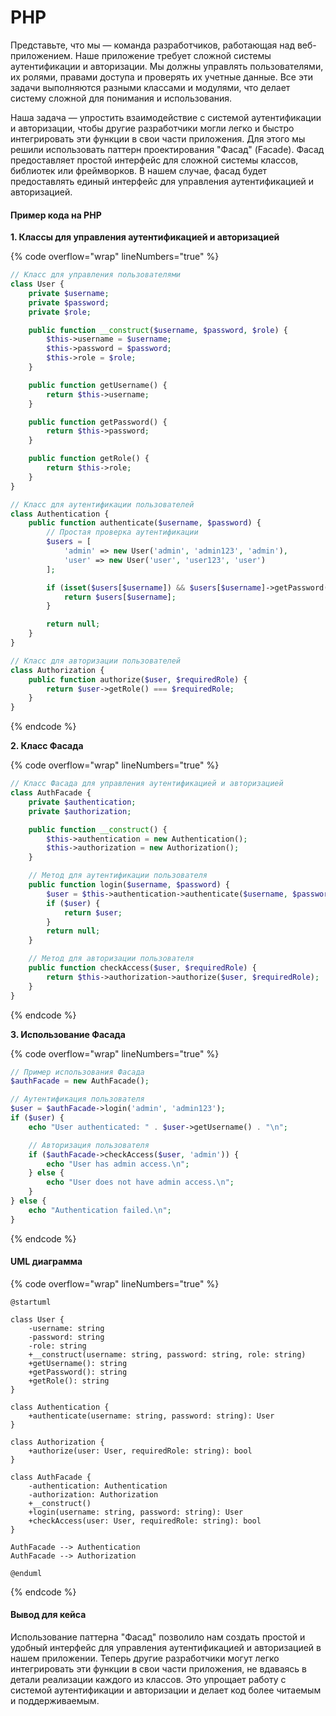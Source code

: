 # PHP

Представьте, что мы — команда разработчиков, работающая над веб-приложением. Наше приложение требует сложной системы аутентификации и авторизации. Мы должны управлять пользователями, их ролями, правами доступа и проверять их учетные данные. Все эти задачи выполняются разными классами и модулями, что делает систему сложной для понимания и использования.

Наша задача — упростить взаимодействие с системой аутентификации и авторизации, чтобы другие разработчики могли легко и быстро интегрировать эти функции в свои части приложения. Для этого мы решили использовать паттерн проектирования "Фасад" (Facade). Фасад предоставляет простой интерфейс для сложной системы классов, библиотек или фреймворков. В нашем случае, фасад будет предоставлять единый интерфейс для управления аутентификацией и авторизацией.

#### Пример кода на PHP

**1. Классы для управления аутентификацией и авторизацией**

{% code overflow="wrap" lineNumbers="true" %}
```php
// Класс для управления пользователями
class User {
    private $username;
    private $password;
    private $role;

    public function __construct($username, $password, $role) {
        $this->username = $username;
        $this->password = $password;
        $this->role = $role;
    }

    public function getUsername() {
        return $this->username;
    }

    public function getPassword() {
        return $this->password;
    }

    public function getRole() {
        return $this->role;
    }
}

// Класс для аутентификации пользователей
class Authentication {
    public function authenticate($username, $password) {
        // Простая проверка аутентификации
        $users = [
            'admin' => new User('admin', 'admin123', 'admin'),
            'user' => new User('user', 'user123', 'user')
        ];

        if (isset($users[$username]) && $users[$username]->getPassword() === $password) {
            return $users[$username];
        }

        return null;
    }
}

// Класс для авторизации пользователей
class Authorization {
    public function authorize($user, $requiredRole) {
        return $user->getRole() === $requiredRole;
    }
}
```
{% endcode %}

**2. Класс Фасада**

{% code overflow="wrap" lineNumbers="true" %}
```php
// Класс Фасада для управления аутентификацией и авторизацией
class AuthFacade {
    private $authentication;
    private $authorization;

    public function __construct() {
        $this->authentication = new Authentication();
        $this->authorization = new Authorization();
    }

    // Метод для аутентификации пользователя
    public function login($username, $password) {
        $user = $this->authentication->authenticate($username, $password);
        if ($user) {
            return $user;
        }
        return null;
    }

    // Метод для авторизации пользователя
    public function checkAccess($user, $requiredRole) {
        return $this->authorization->authorize($user, $requiredRole);
    }
}
```
{% endcode %}

**3. Использование Фасада**

{% code overflow="wrap" lineNumbers="true" %}
```php
// Пример использования Фасада
$authFacade = new AuthFacade();

// Аутентификация пользователя
$user = $authFacade->login('admin', 'admin123');
if ($user) {
    echo "User authenticated: " . $user->getUsername() . "\n";

    // Авторизация пользователя
    if ($authFacade->checkAccess($user, 'admin')) {
        echo "User has admin access.\n";
    } else {
        echo "User does not have admin access.\n";
    }
} else {
    echo "Authentication failed.\n";
}
```
{% endcode %}

#### UML диаграмма

{% code overflow="wrap" lineNumbers="true" %}
```plantuml
@startuml

class User {
    -username: string
    -password: string
    -role: string
    +__construct(username: string, password: string, role: string)
    +getUsername(): string
    +getPassword(): string
    +getRole(): string
}

class Authentication {
    +authenticate(username: string, password: string): User
}

class Authorization {
    +authorize(user: User, requiredRole: string): bool
}

class AuthFacade {
    -authentication: Authentication
    -authorization: Authorization
    +__construct()
    +login(username: string, password: string): User
    +checkAccess(user: User, requiredRole: string): bool
}

AuthFacade --> Authentication
AuthFacade --> Authorization

@enduml
```
{% endcode %}

#### Вывод для кейса

Использование паттерна "Фасад" позволило нам создать простой и удобный интерфейс для управления аутентификацией и авторизацией в нашем приложении. Теперь другие разработчики могут легко интегрировать эти функции в свои части приложения, не вдаваясь в детали реализации каждого из классов. Это упрощает работу с системой аутентификации и авторизации и делает код более читаемым и поддерживаемым.
